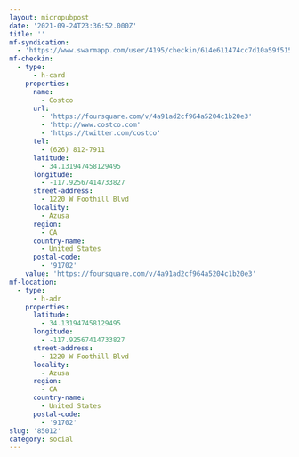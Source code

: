 ```yaml
---
layout: micropubpost
date: '2021-09-24T23:36:52.000Z'
title: ''
mf-syndication:
  - 'https://www.swarmapp.com/user/4195/checkin/614e611474cc7d10a59f5150'
mf-checkin:
  - type:
      - h-card
    properties:
      name:
        - Costco
      url:
        - 'https://foursquare.com/v/4a91ad2cf964a5204c1b20e3'
        - 'http://www.costco.com'
        - 'https://twitter.com/costco'
      tel:
        - (626) 812-7911
      latitude:
        - 34.131947458129495
      longitude:
        - -117.92567414733827
      street-address:
        - 1220 W Foothill Blvd
      locality:
        - Azusa
      region:
        - CA
      country-name:
        - United States
      postal-code:
        - '91702'
    value: 'https://foursquare.com/v/4a91ad2cf964a5204c1b20e3'
mf-location:
  - type:
      - h-adr
    properties:
      latitude:
        - 34.131947458129495
      longitude:
        - -117.92567414733827
      street-address:
        - 1220 W Foothill Blvd
      locality:
        - Azusa
      region:
        - CA
      country-name:
        - United States
      postal-code:
        - '91702'
slug: '85012'
category: social
---
```

